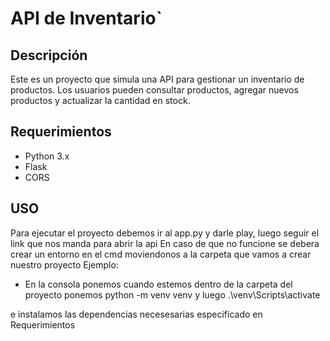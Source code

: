 # API de Inventario`
## Descripción

Este es un proyecto que simula una API para gestionar un inventario de productos. Los usuarios pueden consultar productos, agregar nuevos productos y actualizar la cantidad en stock.

## Requerimientos

- Python 3.x
- Flask
- CORS

## USO

Para ejecutar el proyecto debemos ir al app.py y darle play, luego seguir el link que nos manda para abrir la api
En caso de que no funcione se debera crear un entorno en el cmd moviendonos a la carpeta que vamos a crear nuestro proyecto
Ejemplo:
 - En la consola ponemos cuando estemos dentro de la carpeta del proyecto ponemos python -m venv venv y luego
.\venv\Scripts\activate

e instalamos las dependencias necesesarias especificado en Requerimientos





